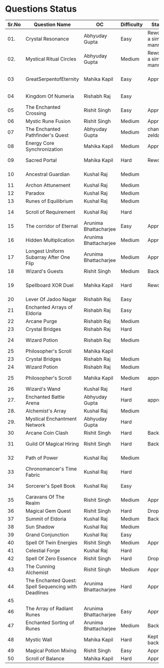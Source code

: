 # Questions Status

| Sr.No | Question Name                    | OC             | Difficulty | Status | Question Inspiration |
| ----- | -------------------------------- | -------------- | ------ | ------ | ------ |
| 01.   | Crystal Resonance                | Abhyuday Gupta | Easy | Reword in a simpler manner|https://leetcode.com/problems/contains-duplicate/description/|
| 02.   | Mystical Ritual Circles          | Abhyuday Gupta |    Medium    | Reword in a simpler manner|https://codeforces.com/problemset/problem/2121/F|
|03    | GreatSerpentofEternity           | Mahika Kapil   |  Easy  |  Approved       |   https://leetcode.com/problems/middle-of-the-linked-list/submissions/1751313475/?envType=problem-list-v2&envId=linked-list    |
| 04    | Kingdom Of Numeria               | Rishabh Raj    |  Easy     | | https://leetcode.com/problems/merge-sorted-array/description/|
| 05    | The Enchanted Crossing           | Rishit Singh   | Easy | Approved| Self|
| 06    | Mystic Rune Fusion               | Rishit Singh   | Medium       | Approved| Self|
| 07    | The Enchanted Pathfinder's Quest | Abhyuday Gupta |    Medium    |change zelda |https://codeforces.com/problemset/problem/2131/F |
| 08    | Energy Core Synchronization      | Mahika Kapil   | Medium     | Approved |https://codeforces.com/problemset/problem/2111/A |
| 09    | Sacred Portal                    | Mahika Kapil   | Hard       |Reworded |https://leetcode.com/problems/cat-and-mouse/?envType=problem-list-v2&envId=game-theory|
| 10    | Ancestral Guardian               | Kushal Raj     | Medium | | https://leetcode.com/problems/lowest-common-ancestor-of-a-binary-search-tree |
| 11    | Archon Attunement                | Kushal Raj     | Medium | | https://leetcode.com/problems/koko-eating-bananas|
| 12    | Paradox                          | Kushal Raj     | Medium | | https://leetcode.com/problems/daily-temperatures|
| 13    | Runes of Equilibrium             | Kushal Raj     | Medium | | Self|
| 14    | Scroll of Requirement            | Kushal Raj     | Hard   | | https://leetcode.com/problems/minimum-window-substring|
| 15    | The corridor of Eternal|          Arunima  Bhattacharjee      |    Easy| Approved
| 16    | Hidden Multiplication|          Arunima  Bhattacharjee      |    Medium|Approved
| 17    | Longest Uniform Subarray After One Flip|          Arunima  Bhattacharjee      |    Medium|Approved
| 18    | Wizard's Guests                  | Rishit Singh   | Medium       | Backup| https://codeforces.com/problemset/problem/2014/D|
| 19    | Spellboard XOR Duel              | Mahika Kapil   |  Hard      |Reworded|https://leetcode.com/problems/chalkboard-xor-game/description/?envType=problem-list-v2&envId=brainteaser|
| 20    | Lever Of Jadoo Nagar               | Rishabh Raj    | Easy        | | |
| 21    | Enchanted Arrays of Eldoria       | Rishabh Raj    | Easy       | | |
| 22    | Arcane Purge                     | Rishabh Raj    | Medium     | | |
| 23    | Crystal Bridges                  | Rishabh Raj    | Hard      | |  https://codeforces.com/problemset/gymProblem/100551/C |
| 24    | Wizard Potion                    | Rishabh Raj    | Medium | | https://leetcode.com/problems/container-with-most-water/description/ |
| 25    | Philosopher's Scroll             | Mahika Kapil   |        | | |
| 23    | Crystal Bridges                  | Rishabh Raj    | Medium      | | | https://codeforces.com/problemset/gymProblem/100551/C
| 24    | Wizard Potion                    | Rishabh Raj    | Medium       | | |https://leetcode.com/problems/container-with-most-water/description/
| 25    | Philosopher's Scroll             | Mahika Kapil   |   Medium     |approved | https://leetcode.com/problems/decode-string/description/?envType=problem-list-v2&envId=stack|
| 26    | Wizard's Wand                    | Kushal Raj     | Hard   | | https://leetcode.com/problems/maximum-subarray|
| 27.   | Enchanted Battle Arena           | Abhyuday Gupta |    Hard    |approved |https://codeforces.com/problemset/problem/2108/F |
| 28.   | Alchemist's Array                | Kushal Raj     | Medium   | | Self|
| 29.   | Mystical Enchantment Network     | Abhyuday Gupta |   Hard     | | https://codeforces.com/problemset/problem/19/E|
| 30    | Arcane Coin Clash                | Rishit Singh   | Hard       | Backup| https://codeforces.com/problemset/problem/2127/C|
| 31    | Guild Of Magical Hiring          | Rishit Singh   | Hard       | Backup| https://leetcode.com/problems/minimum-cost-to-hire-k-workers/|
| 32    | Path of Power                    | Kushal Raj     | Medium | | https://leetcode.com/problems/binary-tree-maximum-path-sum|
| 33    | Chronomancer's Time Fabric       | Kushal Raj     | Hard   | | https://leetcode.com/problems/rotting-oranges|
| 34    | Sorcerer's Spell Book            | Kushal Raj     | Easy | | https://leetcode.com/problems/remove-all-adjacent-duplicates-in-string|
| 35    | Caravans Of The Realm            | Rishit Singh   | Medium       | Approved| https://leetcode.com/problems/car-fleet/|
| 36    | Magical Gem Quest                | Rishit Singh   | Hard | Dropped | https://leetcode.com/problems/cherry-pickup/|
| 37    | Summit of Eldoria                | Kushal Raj     | Medium | Backup | https://leetcode.com/problems/find-a-peak-element-ii|
| 38    | Sun Shadow                       | Kushal Raj     | Medium | | https://leetcode.com/problems/asteroid-collision|
| 39    | Grand Conjunction                | Kushal Raj     | Easy   | | https://leetcode.com/problems/rotate-list|
| 40    | Spell Of Twin Energies           | Rishit Singh   | Medium       | Approved| https://leetcode.com/problems/sum-of-square-numbers/|
| 41    | Celestial Forge                  | Kushal Raj     | Hard   | | Self|
| 42    | Spell Of Zero Essence            | Rishit Singh   | Hard       | Dropped| https://codeforces.com/problemset/problem/1133/D|
| 43    | The Cunning Alchemist            | Rishit Singh   | Medium       | Approved| https://codeforces.com/contest/2132/problem/C1|
| 44    | The Enchanted Quest: Spell Sequencing with Deadlines|          Arunima  Bhattacharjee      |    Hard|Approve
| 45    | |        |    
| 46    | The Array of Radiant Runes|          Arunima  Bhattacharjee      |    Easy|Approve
| 47    | Enchanted Sorting of Runes|          Arunima  Bhattacharjee      |    Medium|BackUp
| 48    | Mystic Wall                       | Mahika Kapil   | Hard  |Kept for backup |https://leetcode.com/problems/push-dominoes|
| 49    | Magical Potion Mixing            | Rishit Singh   | Easy       | Approved| Self|
| 50    | Scroll of Balance                   | Mahika Kapil   | Hard  |Approved |https://codeforces.com/problemset/problem/2127/C|


